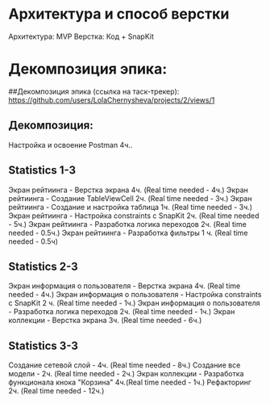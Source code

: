 # Aрхитектура и способ верстки

Архитектура: MVP
Верстка: Код + SnapKit

# Декомпозиция эпика:
##Декомпозиция эпика (ссылка на таск-трекер):
https://github.com/users/LolaChernysheva/projects/2/views/1

## Декомпозиция:
 Настройка и освоение Postman   4ч..

 ## Statistics 1-3
 Экран рейтиинга -  Верстка экрана 4ч.      (Real time needed - 4ч.)
 Экран рейтиинга -  Создание TableViewCell 2ч.      (Real time needed - 3ч.)
 Экран рейтиинга -  Создание и настройка таблица 1ч.        (Real time needed - 3ч.)
 Экран рейтиинга -  Настройка constraints с SnapKit 2ч.     (Real time needed - 5ч.)
 Экран рейтиинга -  Разработка логика переходов 2ч.     (Real time needed - 0.5ч.)
 Экран рейтиинга -  Разработка фильтры 1 ч.     (Real time needed - 0.5ч)
 
  
 ## Statistics 2-3
Экран информация о пользователя - Верстка экрана 4ч. (Real time needed - 4ч.)
Экран информация о пользователя - Настройка constraints с SnapKit 2 ч. (Real time needed - 1ч.)
Экран информация о пользователя - Разработка логика переходов 2ч. (Real time needed - 1ч.)
Экран коллекции - Верстка экрана 3ч. (Real time needed - 6ч.)
 
  ## Statistics 3-3
 Создание сетевой слой - 4ч. (Real time needed - 8ч.)
 Создание все модели - 2ч. (Real time needed - 2ч.)
 Экран коллекции - Разработка функционала кнока "Корзина" 4ч.(Real time needed - 1ч.)
 Рефакторинг 2ч. (Real time needed - 12ч.)
